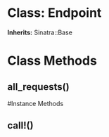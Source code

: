 # Class: Endpoint
**Inherits:** Sinatra::Base
    



# Class Methods
## all_requests() [](#method-c-all_requests)

#Instance Methods
## call!() [](#method-i-call!)

